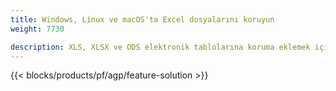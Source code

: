 ```yaml
---
title: Windows, Linux ve macOS'ta Excel dosyalarını koruyun 
weight: 7730

description: XLS, XLSX ve ODS elektronik tablolarına koruma eklemek için ücretsiz Uygulama ve API'ler
---
```

{{< blocks/products/pf/agp/feature-solution >}} 

